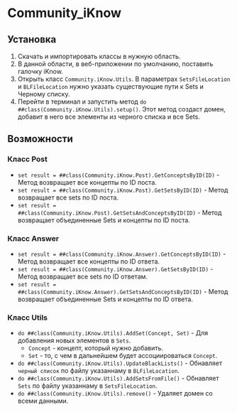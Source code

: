# Community_iKnow
## Установка
1. Скачать и импортировать классы в нужную область.
2. В данной области, в веб-приложении по умолчанию, поставить галочку iKnow.
3. Открыть класс `Community.iKnow.Utils`. В параметрах `SetsFileLocation` и `BLFileLocation` нужно указать существующие пути к Sets и Черному списку.
4. Перейти в терминал и запустить метод `do ##class(Community.iKnow.Utils).setup()`.
Этот метод создаст домен, добавит в него все элементы из черного списка и все Sets. 

## Возможности
### Класс Post
- `set result = ##class(Community.iKnow.Post).GetConceptsByID(ID)` - Метод возвращает все концепты по ID поста.
- `set result = ##class(Community.iKnow.Post).GetSetsByID(ID)` - Метод возвращает все sets по ID поста.
- `set result = ##class(Community.iKnow.Post).GetSetsAndConceptsByID(ID)` - Метод возвращает объединенные Sets и концепты по ID поста.
### Класс Answer
- `set result = ##class(Community.iKnow.Answer).GetConceptsByID(ID)` - Метод возвращает все концепты по ID ответа.
- `set result = ##class(Community.iKnow.Answer).GetSetsByID(ID)` - Метод возвращает все sets по ID ответам.
- `set result = ##class(Community.iKnow.Answer).GetSetsAndConceptsByID(ID)` - Метод возвращает объединенные Sets и концепты по ID ответа.
### Класс Utils
- `do ##class(Community.iKnow.Utils).AddSet(Concept, Set)` - Для добавления новых элементов в `Sets`.
  - `Concept` - концепт, который нужно добавить.
  - `Set` - то, с чем в дальнейшем будет ассоциироваться `Concept`.
- `do ##class(Community.iKnow.Utils).UpdateBlackLists()` - Обнавляет `черный список` по файлу указаннаму в `BLFileLocation`.
- `do ##class(Community.iKnow.Utils).AddSetsFromFile()` - Обнавляет `Sets` по файлу указаннаму в `SetsFileLocation`.
- `do ##class(Community.iKnow.Utils).remove()` - Удаляет домен со всеми данными.

